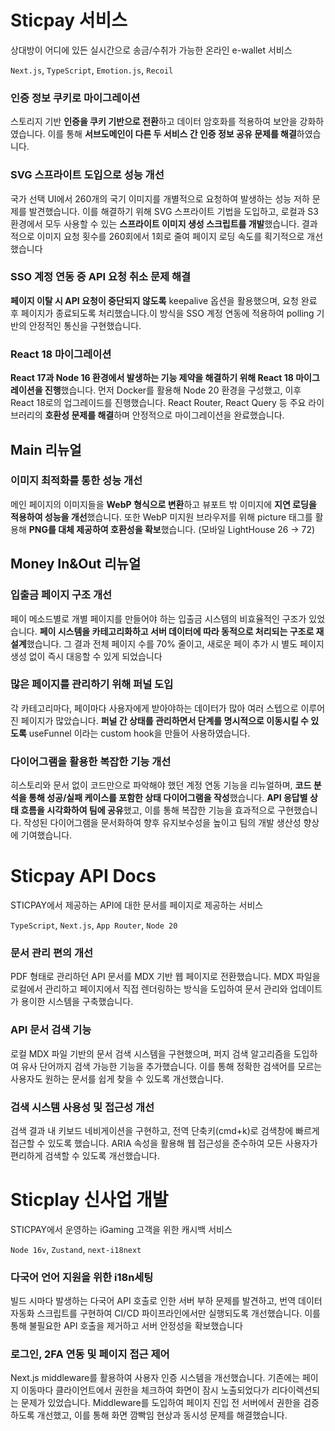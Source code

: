 
# Sticpay 서비스
상대방이 어디에 있든 실시간으로 송금/수취가 가능한 온라인 e-wallet 서비스  

`Next.js`, `TypeScript`, `Emotion.js`, `Recoil`

### 인증 정보 쿠키로 마이그레이션
스토리지 기반 **인증을 쿠키 기반으로 전환**하고 데이터 암호화를 적용하여 보안을 강화하였습니다. 
이를 통해 **서브도메인이 다른 두 서비스 간 인증 정보 공유 문제를 해결**하였습니다.
### SVG 스프라이트 도입으로 성능 개선
국가 선택 UI에서 260개의 국기 이미지를 개별적으로 요청하여 발생하는 성능 저하 문제를 발견했습니다.
 이를 해결하기 위해 SVG 스프라이트 기법을 도입하고, 로컬과 S3 환경에서 모두 사용할 수 있는 **스프라이트 이미지 생성 스크립트를 개발**했습니다. 
 결과적으로 이미지 요청 횟수를 260회에서 1회로 줄여 페이지 로딩 속도를 획기적으로 개선했습니다
### SSO 계정 연동 중 API 요청 취소 문제 해결
**페이지 이탈 시 API 요청이 중단되지 않도록** keepalive 옵션을 활용했으며, 요청 완료 후 페이지가 종료되도록 처리했습니다.이 방식을 SSO 계정 연동에 적용하여 polling 기반의 안정적인 통신을 구현했습니다.
### React 18 마이그레이션 
**React 17과 Node 16 환경에서 발생하는 기능 제약을 해결하기 위해 React 18 마이그레이션을 진행**했습니다. 먼저 Docker를 활용해 Node 20 환경을 구성했고, 이후 React 18로의 업그레이드를 진행했습니다. React Router, React Query 등 주요 라이브러리의 **호환성 문제를 해결**하며 안정적으로 마이그레이션을 완료했습니다.

## Main 리뉴얼
### 이미지 최적화를 통한 성능 개선
메인 페이지의 이미지들을 **WebP 형식으로 변환**하고 뷰포트 밖 이미지에 **지연 로딩을 적용하여 성능을 개선**했습니다. 또한 WebP 미지원 브라우저를 위해 picture 태그를 활용해 **PNG를 대체 제공하여 호환성을 확보**했습니다. (모바일 LightHouse 26 → 72)

## Money In&Out 리뉴얼

### 입출금 페이지 구조 개선 
페이 메소드별로 개별 페이지를 만들어야 하는 입출금 시스템의 비효율적인 구조가 있었습니다. **페이 시스템을 카테고리화하고 서버 데이터에 따라 동적으로 처리되는 구조로 재설계**했습니다. 그 결과 전체 페이지 수를 70% 줄이고, 새로운 페이 추가 시 별도 페이지 생성 없이 즉시 대응할 수 있게 되었습니다

### 많은 페이지를 관리하기 위해 퍼널 도입
각 카테고리마다, 페이마다 사용자에게 받아야하는 데이터가 많아 여러 스텝으로 이루어진 페이지가 많았습니다. **퍼널 간 상태를 관리하면서 단계를 명시적으로 이동시킬 수 있도록** useFunnel 이라는 custom hook을 만들어 사용하였습니다.

### 다이어그램을 활용한 복잡한 기능 개선
히스토리와 문서 없이 코드만으로 파악해야 했던 계정 연동 기능을 리뉴얼하며, **코드 분석을 통해 성공/실패 케이스를 포함한 상태 다이어그램을 작성**했습니다. **API 응답별 상태 흐름을 시각화하여 팀에 공유**했고, 이를 통해 복잡한 기능을 효과적으로 구현했습니다. 작성된 다이어그램을 문서화하여 향후 유지보수성을 높이고 팀의 개발 생산성 향상에 기여했습니다.

# Sticpay API Docs
STICPAY에서 제공하는 API에 대한 문서를 페이지로 제공하는 서비스

`TypeScript`, `Next.js`, `App Router`, `Node 20`


### 문서 관리 편의 개선 
PDF 형태로 관리하던 API 문서를 MDX 기반 웹 페이지로 전환했습니다. MDX 파일을 로컬에서 관리하고 페이지에서 직접 렌더링하는 방식을 도입하여 문서 관리와 업데이트가 용이한 시스템을 구축했습니다.

### API 문서 검색 기능 
로컬 MDX 파일 기반의 문서 검색 시스템을 구현했으며, 퍼지 검색 알고리즘을 도입하여 유사 단어까지 검색 가능한 기능을 추가했습니다. 이를 통해 정확한 검색어를 모르는 사용자도 원하는 문서를 쉽게 찾을 수 있도록 개선했습니다.

### 검색 시스템 사용성 및 접근성 개선 
검색 결과 내 키보드 네비게이션을 구현하고, 전역 단축키(cmd+k)로 검색창에 빠르게 접근할 수 있도록 했습니다. ARIA 속성을 활용해 웹 접근성을 준수하여 모든 사용자가 편리하게 검색할 수 있도록 개선했습니다.

# Sticplay 신사업 개발
STICPAY에서 운영하는 iGaming 고객을 위한 캐시백 서비스  

`Node 16v`, `Zustand`, `next-i18next`

### 다국어 언어 지원을 위한 i18n세팅
빌드 시마다 발생하는 다국어 API 호출로 인한 서버 부하 문제를 발견하고, 번역 데이터 자동화 스크립트를 구현하여 CI/CD 파이프라인에서만 실행되도록 개선했습니다. 이를 통해 불필요한 API 호출을 제거하고 서버 안정성을 확보했습니다
### 로그인, 2FA 연동 및 페이지 접근 제어
Next.js middleware를 활용하여 사용자 인증 시스템을 개선했습니다. 기존에는 페이지 이동마다 클라이언트에서 권한을 체크하여 화면이 잠시 노출되었다가 리다이렉션되는 문제가 있었습니다. Middleware를 도입하여 페이지 진입 전 서버에서 권한을 검증하도록 개선했고, 이를 통해 화면 깜빡임 현상과 동시성 문제를 해결했습니다.